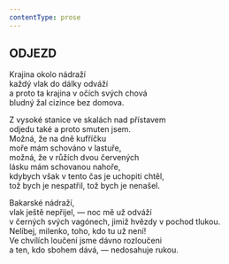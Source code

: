 ```yaml
---
contentType: prose
---
```


<section>

## ODJEZD  

Krajina okolo nádraží  
každý vlak do dálky odváží  
a proto ta krajina v očích svých chová  
bludný žal cizince bez domova.  

Z vysoké stanice ve skalách nad přístavem  
odjedu také a proto smuten jsem.  
Možná, že na dně kufříčku  
moře mám schováno v lastuře,  
možná, že v růžích dvou červených  
lásku mám schovanou nahoře,  
kdybych však v tento čas je uchopiti chtěl,  
tož bych je nespatřil, tož bych je nenašel.  

Bakarské nádraží,  
vlak ještě nepřijel, — noc mě už odváží  
v černých svých vagónech, jimiž hvězdy v pochod tlukou.  
Nelíbej, milenko, toho, kdo tu už není!  
Ve chvílích loučení jsme dávno rozloučeni  
a ten, kdo sbohem dává, — nedosahuje rukou.

</section>
